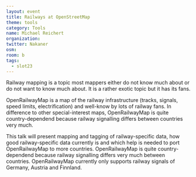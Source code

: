 ```yaml
---
layout: event
title: Railways at OpenStreetMap
theme: tools
category: Tools
name: Michael Reichert
organization:
twitter: Nakaner
osm:
room: b
tags:
  - slot23
---
```

Railway mapping is a topic most mappers either do not know much about or do not want to know much about. It is a rather exotic topic but it has its fans.

OpenRailwayMap is a map of the  railway infrastructure (tracks, signals, speed limits, electrification) and well-know by lots of railway fans. In difference to other special-interest maps, OpenRailwayMap is quite country-dependend because railway signalling differs between countries very much.

This talk will present mapping and tagging of railway-specific data, how good railway-specific data currently is and which help is needed to port OpenRailwayMap to more countries. OpenRailwayMap is quite country-dependend because railway signalling differs very much between countries. OpenRailwayMap currently only supports railway signals of Germany, Austria and Finnland.

